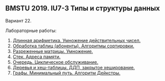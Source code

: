 ## BMSTU 2019. IU7-3 Типы и cтруктуры данных

Вариант 22.

Лабораторные работы:
1. [Длинная арифметика. Умножение действительных чисел.](https://github.com/DeaLoic/bmstu-TaSD/tree/master/lab_01)
2. [Обработка таблиц (абоненты). Алгоритмы сортировки.](https://github.com/DeaLoic/bmstu-TaSD/tree/master/lab_02)
3. [Разреженные матрицы. Умножение.](https://github.com/DeaLoic/bmstu-TaSD/tree/master/lab_03)
4. [Стек. Адреса памяти.](https://github.com/DeaLoic/bmstu-TaSD/tree/master/lab_04)
5. [Очередь. Циклическое обслуживание.](https://github.com/DeaLoic/bmstu-TaSD/tree/master/lab_05)
6. [Деревья и хеш-таблицы. ДДП, закрытое хеширование.](https://github.com/DeaLoic/bmstu-TaSD/tree/master/lab_06)
7. [Графы. Минимальный путь. Алгоритм Дейкстры.](https://github.com/DeaLoic/bmstu-TaSD/tree/master/lab_07)
